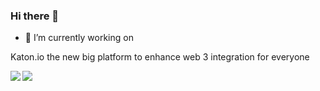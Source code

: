 ### Hi there 👋

- 🔭 I’m currently working on 

Katon.io the new big platform to enhance web 3 integration for everyone


<a href="https://github.com/HmFlashy/HmFlashy">
  <img align="left" src="https://github-readme-stats.vercel.app/api?username=HmFlashy&count_private=true&show_icons=true&theme=dark" />
</a>
<a href="https://github.com/kevinhassan/kevinhassan">
  <img src="https://github-readme-stats.vercel.app/api/top-langs/?username=HmFlashy&theme=dark&layout=compact" />
</a>
